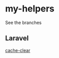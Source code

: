 # my-helpers


See the branches

## Laravel
[cache-clear](https://github.com/pablolovera/my-helpers/tree/cache-clear)
